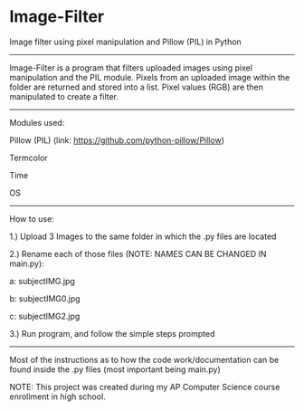 # Image-Filter
Image filter using pixel manipulation and Pillow (PIL) in Python
 - - - - - - - - - - - - - - - - -
Image-Filter is a program that filters uploaded images using pixel manipulation
and the PIL module. Pixels from an uploaded image within the folder are
returned and stored into a list. Pixel values (RGB) are then manipulated
to create a filter. 

 - - - - - - - - - - - - - - - - -
 
Modules used:

Pillow (PIL) (link: https://github.com/python-pillow/Pillow)

Termcolor

Time

OS

 - - - - - - - - - - - - - - - - -

How to use:

1.) Upload 3 Images to the same folder in which the .py files are located

2.) Rename each of those files (NOTE: NAMES CAN BE CHANGED IN main.py):

a: subjectIMG.jpg

b: subjectIMG0.jpg

c: subjectIMG2.jpg

  
3.) Run program, and follow the simple steps prompted

 - - - - - - - - - - - - - - - - -

Most of the instructions as to how the code work/documentation can be found inside
the .py files (most important being main.py)

NOTE: This project was created during my AP Computer Science course enrollment in high school.
